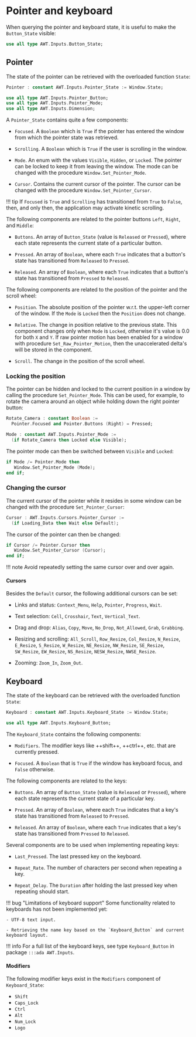 # Pointer and keyboard

When querying the pointer and keyboard state, it is useful to make the
`Button_State` visible:

```ada
use all type AWT.Inputs.Button_State;
```

## Pointer

The state of the pointer can be retrieved with the overloaded function `State`:

```ada
Pointer : constant AWT.Inputs.Pointer_State := Window.State;

use all type AWT.Inputs.Pointer_Button;
use all type AWT.Inputs.Pointer_Mode;
use all type AWT.Inputs.Dimension;
```

A `Pointer_State` contains quite a few components:

- `Focused`. A `Boolean` which is `True` if the pointer has entered the
  window from which the pointer state was retrieved.

- `Scrolling`. A `Boolean` which is `True` if the user is scrolling in the window.

- `Mode`. An enum with the values `Visible`, `Hidden`, or `Locked`. The pointer
  can be locked to keep it from leaving the window. The mode can be changed with
  the procedure `Window.Set_Pointer_Mode`.

- `Cursor`. Contains the current cursor of the pointer. The cursor can be changed
  with the procedure `Window.Set_Pointer_Cursor`.

!!! tip
    If `Focused` is `True` and `Scrolling` has transitioned from `True` to `False`, then,
    and only then, the application may activate kinetic scrolling.

The following components are related to the pointer buttons `Left`, `Right`, and `Middle`:

- `Buttons`. An array of `Button_State` (value is `Released` or `Pressed`), where
  each state represents the current state of a particular button.

- `Pressed`. An array of `Boolean`, where each `True` indicates that a button's
  state has transitioned from `Released` to `Pressed`.

- `Released`. An array of `Boolean`, where each `True` indicates that a button's
  state has transitioned from `Pressed` to `Released`.

The following components are related to the position of the pointer and the scroll wheel:

- `Position`. The absolute position of the pointer w.r.t. the upper-left corner of the window.
  If the `Mode` is `Locked` then the `Position` does not change.

- `Relative`. The change in position relative to the previous state. This component
  changes only when `Mode` is `Locked`, otherwise it's value is 0.0 for both `X` and `Y`.
  If raw pointer motion has been enabled for a window with procedure `Set_Raw_Pointer_Motion`,
  then the unaccelerated delta's will be stored in the component.

- `Scroll`. The change in the position of the scroll wheel.

### Locking the position

The pointer can be hidden and locked to the current position in a window
by calling the procedure `Set_Pointer_Mode`.
This can be used, for example, to rotate the camera around an object
while holding down the right pointer button:

```ada
Rotate_Camera : constant Boolean :=
  Pointer.Focused and Pointer.Buttons (Right) = Pressed;

Mode : constant AWT.Inputs.Pointer_Mode :=
  (if Rotate_Camera then Locked else Visible);
```

The pointer mode can then be switched between `Visible` and `Locked`:

```ada
if Mode /= Pointer.Mode then
   Window.Set_Pointer_Mode (Mode);
end if;
```

### Changing the cursor

The current cursor of the pointer while it resides in some window can be
changed with the procedure `Set_Pointer_Cursor`:

```ada
Cursor : AWT.Inputs.Cursors.Pointer_Cursor :=
  (if Loading_Data then Wait else Default);
```

The cursor of the pointer can then be changed:

```ada
if Cursor /= Pointer.Cursor then
   Window.Set_Pointer_Cursor (Cursor);
end if;
```

!!! note
    Avoid repeatedly setting the same cursor over and over again.

#### Cursors

Besides the `Default` cursor, the following additional cursors can be set:

- Links and status: `Context_Menu`, `Help`, `Pointer`, `Progress`, `Wait`.

- Text selection: `Cell`, `Crosshair`, `Text`, `Vertical_Text`.

- Drag and drop: `Alias`, `Copy`, `Move`, `No_Drop`, `Not_Allowed`, `Grab`, `Grabbing`.

- Resizing and scrolling:
  `All_Scroll`, `Row_Resize`, `Col_Resize`,
  `N_Resize`, `E_Resize`, `S_Resize`, `W_Resize`,
  `NE_Resize`, `NW_Resize`, `SE_Resize`, `SW_Resize`, `EW_Resize`, `NS_Resize`,
  `NESW_Resize`, `NWSE_Resize`.

- Zooming: `Zoom_In`, `Zoom_Out`.

## Keyboard

The state of the keyboard can be retrieved with the overloaded function `State`:

```ada
Keyboard : constant AWT.Inputs.Keyboard_State := Window.State;

use all type AWT.Inputs.Keyboard_Button;
```

The `Keyboard_State` contains the following components:

- `Modifiers`. The modifier keys like ++shift++, ++ctrl++, etc. that are currently pressed.

- `Focused`. A `Boolean` that is `True` if the window has keyboard focus, and
  `False` otherwise.

The following components are related to the keys:

- `Buttons`. An array of `Button_State` (value is `Released` or `Pressed`), where
  each state represents the current state of a particular key.

- `Pressed`. An array of `Boolean`, where each `True` indicates that a key's
  state has transitioned from `Released` to `Pressed`.

- `Released`. An array of `Boolean`, where each `True` indicates that a key's
  state has transitioned from `Pressed` to `Released`.

Several components are to be used when implementing repeating keys:

- `Last_Pressed`. The last pressed key on the keyboard.

- `Repeat_Rate`. The number of characters per second when repeating a key.

- `Repeat_Delay`. The `Duration` after holding the last pressed key when
  repeating should start.

!!! bug "Limitations of keyboard support"
    Some functionality related to keyboards has not been implemented yet:

    - UTF-8 text input.

    - Retrieving the name key based on the `Keyboard_Button` and current keyboard layout.

!!! info
    For a full list of the keyboard keys, see type `Keyboard_Button` in
    package `:::ada AWT.Inputs`.

#### Modifiers

The following modifier keys exist in the `Modifiers` component of `Keyboard_State`:

- `Shift`
- `Caps_Lock`
- `Ctrl`
- `Alt`
- `Num_Lock`
- `Logo`
